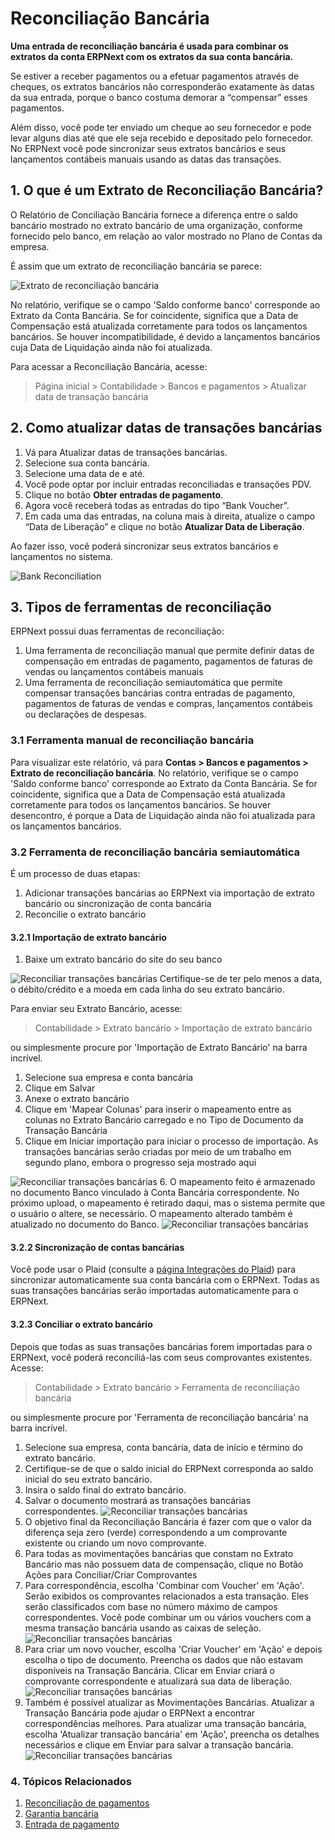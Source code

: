 # Reconciliação Bancária


**Uma entrada de reconciliação bancária é usada para combinar os extratos da conta ERPNext com os extratos da sua conta bancária.**


Se estiver a receber pagamentos ou a efetuar pagamentos através de cheques, os extratos bancários não corresponderão exatamente às datas da sua entrada, porque o banco costuma demorar a “compensar” esses pagamentos.


Além disso, você pode ter enviado um cheque ao seu fornecedor e pode levar alguns dias até que ele seja recebido e depositado pelo fornecedor. No ERPNext você pode sincronizar seus extratos bancários e seus lançamentos contábeis manuais usando as datas das transações.


## 1. O que é um Extrato de Reconciliação Bancária?


O Relatório de Conciliação Bancária fornece a diferença entre o saldo bancário mostrado no extrato bancário de uma organização, conforme fornecido pelo banco, em relação ao valor mostrado no Plano de Contas da empresa.


É assim que um extrato de reconciliação bancária se parece:


![Extrato de reconciliação bancária](/files/bank-reconciliation-2.png)


No relatório, verifique se o campo 'Saldo conforme banco' corresponde ao Extrato da Conta Bancária. Se for coincidente, significa que a Data de Compensação está atualizada corretamente para todos os lançamentos bancários. Se houver incompatibilidade, é devido a lançamentos bancários cuja Data de Liquidação ainda não foi atualizada.


Para acessar a Reconciliação Bancária, acesse:



> 
> Página inicial > Contabilidade > Bancos e pagamentos > Atualizar data de transação bancária
> 
> 
> 


## 2. Como atualizar datas de transações bancárias


1. Vá para Atualizar datas de transações bancárias.
2. Selecione sua conta bancária.
3. Selecione uma data de e até.
4. Você pode optar por incluir entradas reconciliadas e transações PDV.
5. Clique no botão **Obter entradas de pagamento**.
6. Agora você receberá todas as entradas do tipo “Bank Voucher”.
7. Em cada uma das entradas, na coluna mais à direita, atualize o campo “Data de Liberação” e clique no botão **Atualizar Data de Liberação**.


Ao fazer isso, você poderá sincronizar seus extratos bancários e lançamentos no sistema.


![Bank Reconciliation](/files/bank-reconciliation.png)


## 3. Tipos de ferramentas de reconciliação


ERPNext possui duas ferramentas de reconciliação:


1. Uma ferramenta de reconciliação manual que permite definir datas de compensação em entradas de pagamento, pagamentos de faturas de vendas ou lançamentos contábeis manuais
2. Uma ferramenta de reconciliação semiautomática que permite compensar transações bancárias contra entradas de pagamento, pagamentos de faturas de vendas e compras, lançamentos contábeis ou declarações de despesas.


### 3.1 Ferramenta manual de reconciliação bancária


Para visualizar este relatório, vá para **Contas > Bancos e pagamentos > Extrato de reconciliação bancária**. No relatório, verifique se o campo 'Saldo conforme banco' corresponde ao Extrato da Conta Bancária. Se for coincidente, significa que a Data de Compensação está atualizada corretamente para todos os lançamentos bancários. Se houver desencontro, é porque a Data de Liquidação ainda não foi atualizada para os lançamentos bancários.


### 3.2 Ferramenta de reconciliação bancária semiautomática


É um processo de duas etapas:


1. Adicionar transações bancárias ao ERPNext via importação de extrato bancário ou sincronização de conta bancária
2. Reconcilie o extrato bancário


#### 3.2.1 Importação de extrato bancário


1. Baixe um extrato bancário do site do seu banco


![Reconciliar transações bancárias](/files/sample_bank_statement.png)
Certifique-se de ter pelo menos a data, o débito/crédito e a moeda em cada linha do seu extrato bancário.


Para enviar seu Extrato Bancário, acesse:



> 
> Contabilidade > Extrato bancário > Importação de extrato bancário
> 
> 
> 


ou simplesmente procure por 'Importação de Extrato Bancário' na barra incrível.


1. Selecione sua empresa e conta bancária
2. Clique em Salvar
3. Anexe o extrato bancário
4. Clique em 'Mapear Colunas' para inserir o mapeamento entre as colunas no Extrato Bancário carregado e no Tipo de Documento da Transação Bancária
5. Clique em Iniciar importação para iniciar o processo de importação. As transações bancárias serão criadas por meio de um trabalho em segundo plano, embora o progresso seja mostrado aqui


![Reconciliar transações bancárias](/files/bank_transaction_upload.gif)
6. O mapeamento feito é armazenado no documento Banco vinculado à Conta Bancária correspondente. No próximo upload, o mapeamento é retirado daqui, mas o sistema permite que o usuário o altere, se necessário. O mapeamento alterado também é atualizado no documento do Banco.
![Reconciliar transações bancárias](/files/bank_configuration.png)


#### 3.2.2 Sincronização de contas bancárias


Você pode usar o Plaid (consulte a [página Integrações do Plaid](/docs/pt/erpnext_integration/plaid_integration)) para sincronizar automaticamente sua conta bancária com o ERPNext. Todas as suas transações bancárias serão importadas automaticamente para o ERPNext.


#### 3.2.3 Conciliar o extrato bancário


Depois que todas as suas transações bancárias forem importadas para o ERPNext, você poderá reconciliá-las com seus comprovantes existentes. Acesse:



> 
> Contabilidade > Extrato bancário > Ferramenta de reconciliação bancária
> 
> 
> 


ou simplesmente procure por 'Ferramenta de reconciliação bancária' na barra incrível.


1. Selecione sua empresa, conta bancária, data de início e término do extrato bancário.
2. Certifique-se de que o saldo inicial do ERPNext corresponda ao saldo inicial do seu extrato bancário.
3. Insira o saldo final do extrato bancário.
4. Salvar o documento mostrará as transações bancárias correspondentes.
![Reconciliar transações bancárias](/files/bank_reconciliation_tool.png)
5. O objetivo final da Reconciliação Bancária é fazer com que o valor da diferença seja zero (verde) correspondendo a um comprovante existente ou criando um novo comprovante.
6. Para todas as movimentações bancárias que constam no Extrato Bancário mas não possuem data de compensação, clique no Botão Ações para Conciliar/Criar Comprovantes
7. Para correspondência, escolha 'Combinar com Voucher' em 'Ação'. Serão exibidos os comprovantes relacionados a esta transação. Eles serão classificados com base no número máximo de campos correspondentes. Você pode combinar um ou vários vouchers com a mesma transação bancária usando as caixas de seleção.
![Reconciliar transações bancárias](/files/match_voucher.png)
8. Para criar um novo voucher, escolha 'Criar Voucher' em 'Ação' e depois escolha o tipo de documento. Preencha os dados que não estavam disponíveis na Transação Bancária. Clicar em Enviar criará o comprovante correspondente e atualizará sua data de liberação.
![Reconciliar transações bancárias](/files/create_voucher.png)
9. Também é possível atualizar as Movimentações Bancárias. Atualizar a Transação Bancária pode ajudar o ERPNext a encontrar correspondências melhores. Para atualizar uma transação bancária, escolha 'Atualizar transação bancária' em 'Ação', preencha os detalhes necessários e clique em Enviar para salvar a transação bancária.
![Reconciliar transações bancárias](/files/update_bank_transaction.png)


### 4. Tópicos Relacionados


1. [Reconciliação de pagamentos](/docs/pt/accounts/payment-reconciliation)
2. [Garantia bancária](/docs/pt/accounts/bank-guarantee)
3. [Entrada de pagamento](/docs/pt/accounts/payment-entry)
